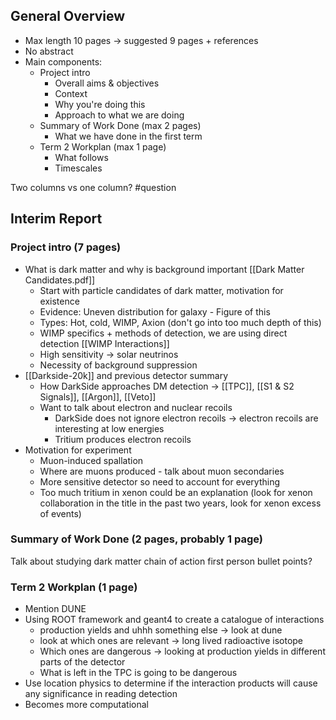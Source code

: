 ## General Overview
- Max length 10 pages → suggested 9 pages + references
- No abstract
- Main components:
	- Project intro
		- Overall aims & objectives
		- Context
		- Why you're doing this
		- Approach to what we are doing
	- Summary of Work Done (max 2 pages)
		- What we have done in the first term
	- Term 2 Workplan (max 1 page)
		- What follows
		- Timescales

Two columns vs one column? #question 
## Interim Report
### Project intro (7 pages)
- What is dark matter and why is background important [[Dark Matter Candidates.pdf]]
	- Start with particle candidates of dark matter, motivation for existence
	- Evidence: Uneven distribution for galaxy 
			- Figure of this
	- Types: Hot, cold, WIMP, Axion (don't go into too much depth of this)
	- WIMP specifics + methods of detection, we are using direct detection [[WIMP Interactions]]
	- High sensitivity → solar neutrinos
	- Necessity of background suppression
- [[Darkside-20k]] and previous detector summary
	- How DarkSide approaches DM detection → [[TPC]], [[S1 & S2 Signals]], [[Argon]], [[Veto]]
	- Want to talk about electron and nuclear recoils 
		- DarkSide does not ignore electron recoils -> electron recoils are interesting at low energies
		- Tritium produces electron recoils
- Motivation for experiment
	- Muon-induced spallation
	- Where are muons produced - talk about muon secondaries
	- More sensitive detector so need to account for everything
	- Too much tritium in xenon could be an explanation (look for xenon collaboration in the title in the past two years, look for xenon excess of events)

### Summary of Work Done (2 pages, probably 1 page)
Talk about studying dark matter
chain of action
first person
bullet points?

### Term 2 Workplan (1 page)
- Mention DUNE
- Using ROOT framework and geant4 to create a catalogue of interactions
	- production yields and uhhh something else -> look at dune
	- look at which ones are relevant -> long lived radioactive isotope
	- Which ones are dangerous -> looking at production yields in different parts of the detector
	- What is left in the TPC is going to be dangerous
- Use location physics to determine if the interaction products will cause any significance in reading detection
- Becomes more computational